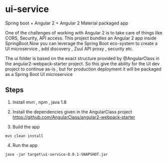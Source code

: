 # ui-service
Spring boot + Angular 2 + Angular 2 Material packaged app

One of the challenges of working with Angular 2 is to take care of things like CORS, Security, API access.
This project bundles an Angular 2 app inside SpringBoot.Now you can leverage the Spring Boot eco-system to create a UI microservice , add discovery , Zuul API proxy , security etc.

The ui folder is based on the exact structure provided by @AngularClass in the angular2-webpack-starter project. So this give the ability for the UI dev project to continue as-is , but for production deployment it will be packaged as a Spring Boot UI microservice

## Steps
1) Install mvn , npm , java 1.8

2) Install the dependencies given in the AngularClass project https://github.com/AngularClass/angular2-webpack-starter

3) Build the app
```
mvn clean install
```
4) Run the app
```
java -jar target\ui-service-0.0.1-SNAPSHOT.jar
```
